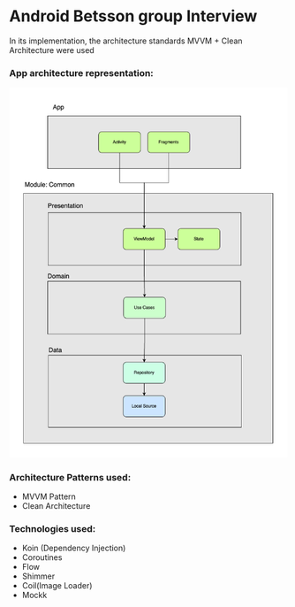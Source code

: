 # Android Betsson group Interview

In its implementation, the architecture standards MVVM + Clean Architecture were used

### App architecture representation:

![alt text](betsson_arch.png)

### Architecture Patterns used:

- MVVM Pattern
- Clean Architecture

### Technologies used:

- Koin (Dependency Injection)
- Coroutines
- Flow
- Shimmer
- Coil(Image Loader)
- Mockk

